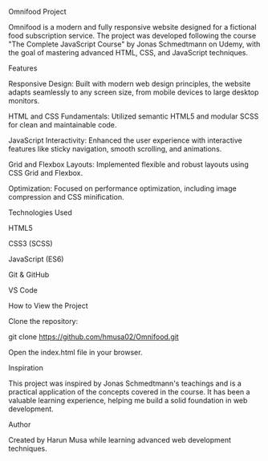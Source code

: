 Omnifood Project

Omnifood is a modern and fully responsive website designed for a fictional food subscription service. The project was developed following the course "The Complete JavaScript Course" by Jonas Schmedtmann on Udemy, with the goal of mastering advanced HTML, CSS, and JavaScript techniques.

Features

Responsive Design: Built with modern web design principles, the website adapts seamlessly to any screen size, from mobile devices to large desktop monitors.

HTML and CSS Fundamentals: Utilized semantic HTML5 and modular SCSS for clean and maintainable code.

JavaScript Interactivity: Enhanced the user experience with interactive features like sticky navigation, smooth scrolling, and animations.

Grid and Flexbox Layouts: Implemented flexible and robust layouts using CSS Grid and Flexbox.

Optimization: Focused on performance optimization, including image compression and CSS minification.

Technologies Used

HTML5

CSS3 (SCSS)

JavaScript (ES6)

Git & GitHub

VS Code

How to View the Project

Clone the repository:

git clone https://github.com/hmusa02/Omnifood.git

Open the index.html file in your browser.

Inspiration

This project was inspired by Jonas Schmedtmann's teachings and is a practical application of the concepts covered in the course. It has been a valuable learning experience, helping me build a solid foundation in web development.

Author

Created by Harun Musa while learning advanced web development techniques.
